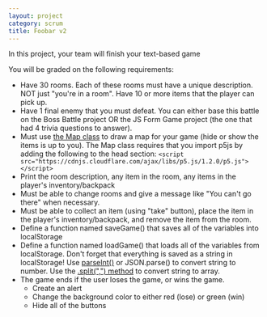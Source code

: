 ```yaml
---
layout: project
category: scrum
title: Foobar v2
---
```

In this project, your team will finish your text-based game

You will be graded on the following requirements:

- Have 30 rooms. Each of these rooms must have a unique description. NOT just "you're in a room". Have 10 or more items that the player can pick up.
- Have 1 final enemy that you must defeat. You can either base this battle on the Boss Battle project OR the JS Form Game project (the one that had 4 trivia questions to answer).
- Must use [the Map class](https://bradleycodeu.github.io/wd/scrum/map.js) to draw a map for your game (hide or show the items is up to you). The Map class requires that you import p5js by adding the following to the head section: ``` <script src="https://cdnjs.cloudflare.com/ajax/libs/p5.js/1.2.0/p5.js"></script> ```
- Print the room description, any item in the room, any items in the player's inventory/backpack
- Must be able to change rooms and give a message like "You can't go there" when necessary.
- Must be able to collect an item (using "take" button), place the item in the player's inventory/backpack, and remove the item from the room.
- Define a function named saveGame() that saves all of the variables into localStorage
- Define a function named loadGame() that loads all of the variables from localStorage. Don't forget that everything is saved as a string in localStorage! Use [parseInt()](https://www.w3schools.com/jsref/jsref_parseint.asp) or JSON.parse() to convert string to number. Use the [.split(",") method](https://www.w3schools.com/jsref/jsref_split.asp) to convert string to array.
- The game ends if the user loses the game, or wins the game.
    * Create an alert
    * Change the background color to either red (lose) or green (win)
    * Hide all of the buttons
